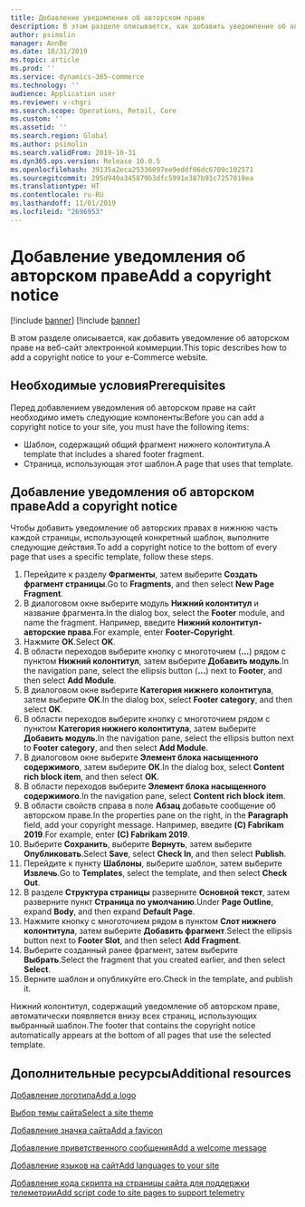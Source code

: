 ```yaml
---
title: Добавление уведомления об авторском праве
description: В этом разделе описывается, как добавить уведомление об авторском праве на веб-сайт электронной коммерции.
author: psimolin
manager: AnnBe
ms.date: 10/31/2019
ms.topic: article
ms.prod: ''
ms.service: dynamics-365-commerce
ms.technology: ''
audience: Application user
ms.reviewer: v-chgri
ms.search.scope: Operations, Retail, Core
ms.custom: ''
ms.assetid: ''
ms.search.region: Global
ms.author: psimolin
ms.search.validFrom: 2019-10-31
ms.dyn365.ops.version: Release 10.0.5
ms.openlocfilehash: 39135a2eca25336097ee9eddf06dc6709c102571
ms.sourcegitcommit: 295d940a345879b3dfc5991e387b91c7257019ea
ms.translationtype: HT
ms.contentlocale: ru-RU
ms.lasthandoff: 11/01/2019
ms.locfileid: "2696953"
---
```

# <a name="add-a-copyright-notice"></a><span data-ttu-id="a72ee-103">Добавление уведомления об авторском праве</span><span class="sxs-lookup"><span data-stu-id="a72ee-103">Add a copyright notice</span></span>

[!include [banner](includes/preview-banner.md)]
[!include [banner](includes/banner.md)]

<span data-ttu-id="a72ee-104">В этом разделе описывается, как добавить уведомление об авторском праве на веб-сайт электронной коммерции.</span><span class="sxs-lookup"><span data-stu-id="a72ee-104">This topic describes how to add a copyright notice to your e-Commerce website.</span></span>

## <a name="prerequisites"></a><span data-ttu-id="a72ee-105">Необходимые условия</span><span class="sxs-lookup"><span data-stu-id="a72ee-105">Prerequisites</span></span>

<span data-ttu-id="a72ee-106">Перед добавлением уведомления об авторском праве на сайт необходимо иметь следующие компоненты:</span><span class="sxs-lookup"><span data-stu-id="a72ee-106">Before you can add a copyright notice to your site, you must have the following items:</span></span>

- <span data-ttu-id="a72ee-107">Шаблон, содержащий общий фрагмент нижнего колонтитула.</span><span class="sxs-lookup"><span data-stu-id="a72ee-107">A template that includes a shared footer fragment.</span></span>
- <span data-ttu-id="a72ee-108">Страница, использующая этот шаблон.</span><span class="sxs-lookup"><span data-stu-id="a72ee-108">A page that uses that template.</span></span>

## <a name="add-a-copyright-notice"></a><span data-ttu-id="a72ee-109">Добавление уведомления об авторском праве</span><span class="sxs-lookup"><span data-stu-id="a72ee-109">Add a copyright notice</span></span>

<span data-ttu-id="a72ee-110">Чтобы добавить уведомление об авторских правах в нижнюю часть каждой страницы, использующей конкретный шаблон, выполните следующие действия.</span><span class="sxs-lookup"><span data-stu-id="a72ee-110">To add a copyright notice to the bottom of every page that uses a specific template, follow these steps.</span></span>

1. <span data-ttu-id="a72ee-111">Перейдите к разделу **Фрагменты**, затем выберите **Создать фрагмент страницы**.</span><span class="sxs-lookup"><span data-stu-id="a72ee-111">Go to **Fragments**, and then select **New Page Fragment**.</span></span>
1. <span data-ttu-id="a72ee-112">В диалоговом окне выберите модуль **Нижний колонтитул** и название фрагмента.</span><span class="sxs-lookup"><span data-stu-id="a72ee-112">In the dialog box, select the **Footer** module, and name the fragment.</span></span> <span data-ttu-id="a72ee-113">Например, введите **Нижний колонтитул-авторские права**.</span><span class="sxs-lookup"><span data-stu-id="a72ee-113">For example, enter **Footer-Copyright**.</span></span>
1. <span data-ttu-id="a72ee-114">Нажмите **ОК**.</span><span class="sxs-lookup"><span data-stu-id="a72ee-114">Select **OK**.</span></span>
1. <span data-ttu-id="a72ee-115">В области переходов выберите кнопку с многоточием (**...**) рядом с пунктом **Нижний колонтитул**, затем выберите **Добавить модуль**.</span><span class="sxs-lookup"><span data-stu-id="a72ee-115">In the navigation pane, select the ellipsis button (**...**) next to **Footer**, and then select **Add Module**.</span></span>
1. <span data-ttu-id="a72ee-116">В диалоговом окне выберите **Категория нижнего колонтитула**, затем выберите **ОК**.</span><span class="sxs-lookup"><span data-stu-id="a72ee-116">In the dialog box, select **Footer category**, and then select **OK**.</span></span>
1. <span data-ttu-id="a72ee-117">В области переходов выберите кнопку с многоточием рядом с пунктом **Категория нижнего колонтитула**, затем выберите **Добавить модуль**.</span><span class="sxs-lookup"><span data-stu-id="a72ee-117">In the navigation pane, select the ellipsis button next to **Footer category**, and then select **Add Module**.</span></span>
1. <span data-ttu-id="a72ee-118">В диалоговом окне выберите **Элемент блока насыщенного содержимого**, затем выберите **ОК**.</span><span class="sxs-lookup"><span data-stu-id="a72ee-118">In the dialog box, select **Content rich block item**, and then select **OK**.</span></span>
1. <span data-ttu-id="a72ee-119">В области переходов выберите **Элемент блока насыщенного содержимого**.</span><span class="sxs-lookup"><span data-stu-id="a72ee-119">In the navigation pane, select **Content rich block item**.</span></span>
1. <span data-ttu-id="a72ee-120">В области свойств справа в поле **Абзац** добавьте сообщение об авторском праве.</span><span class="sxs-lookup"><span data-stu-id="a72ee-120">In the properties pane on the right, in the **Paragraph** field, add your copyright message.</span></span> <span data-ttu-id="a72ee-121">Например, введите **(C) Fabrikam 2019**.</span><span class="sxs-lookup"><span data-stu-id="a72ee-121">For example, enter **(C) Fabrikam 2019**.</span></span>
1. <span data-ttu-id="a72ee-122">Выберите **Сохранить**, выберите **Вернуть**, затем выберите **Опубликовать**.</span><span class="sxs-lookup"><span data-stu-id="a72ee-122">Select **Save**, select **Check In**, and then select **Publish**.</span></span>
1. <span data-ttu-id="a72ee-123">Перейдите к пункту **Шаблоны**, выберите шаблон, затем выберите **Извлечь**.</span><span class="sxs-lookup"><span data-stu-id="a72ee-123">Go to **Templates**, select the template, and then select **Check Out**.</span></span>
1. <span data-ttu-id="a72ee-124">В разделе **Структура страницы** разверните **Основной текст**, затем разверните пункт **Страница по умолчанию**.</span><span class="sxs-lookup"><span data-stu-id="a72ee-124">Under **Page Outline**, expand **Body**, and then expand **Default Page**.</span></span>
1. <span data-ttu-id="a72ee-125">Нажмите кнопку с многоточием рядом в пунктом **Слот нижнего колонтитула**, затем выберите **Добавить фрагмент**.</span><span class="sxs-lookup"><span data-stu-id="a72ee-125">Select the ellipsis button next to **Footer Slot**, and then select **Add Fragment**.</span></span>
1. <span data-ttu-id="a72ee-126">Выберите созданный ранее фрагмент, затем выберите **Выбрать**.</span><span class="sxs-lookup"><span data-stu-id="a72ee-126">Select the fragment that you created earlier, and then select **Select**.</span></span>
1. <span data-ttu-id="a72ee-127">Верните шаблон и опубликуйте его.</span><span class="sxs-lookup"><span data-stu-id="a72ee-127">Check in the template, and publish it.</span></span>

<span data-ttu-id="a72ee-128">Нижний колонтитул, содержащий уведомление об авторском праве, автоматически появляется внизу всех страниц, использующих выбранный шаблон.</span><span class="sxs-lookup"><span data-stu-id="a72ee-128">The footer that contains the copyright notice automatically appears at the bottom of all pages that use the selected template.</span></span>

## <a name="additional-resources"></a><span data-ttu-id="a72ee-129">Дополнительные ресурсы</span><span class="sxs-lookup"><span data-stu-id="a72ee-129">Additional resources</span></span>

[<span data-ttu-id="a72ee-130">Добавление логотипа</span><span class="sxs-lookup"><span data-stu-id="a72ee-130">Add a logo</span></span>](add-logo.md)

[<span data-ttu-id="a72ee-131">Выбор темы сайта</span><span class="sxs-lookup"><span data-stu-id="a72ee-131">Select a site theme</span></span>](select-site-theme.md)

[<span data-ttu-id="a72ee-132">Добавление значка сайта</span><span class="sxs-lookup"><span data-stu-id="a72ee-132">Add a favicon</span></span>](add-favicon.md)

[<span data-ttu-id="a72ee-133">Добавление приветственного сообщения</span><span class="sxs-lookup"><span data-stu-id="a72ee-133">Add a welcome message</span></span>](add-welcome-message.md)

[<span data-ttu-id="a72ee-134">Добавление языков на сайт</span><span class="sxs-lookup"><span data-stu-id="a72ee-134">Add languages to your site</span></span>](add-languages-to-site.md)

[<span data-ttu-id="a72ee-135">Добавление кода скрипта на страницы сайта для поддержки телеметрии</span><span class="sxs-lookup"><span data-stu-id="a72ee-135">Add script code to site pages to support telemetry</span></span>](add-telemetry.md)

